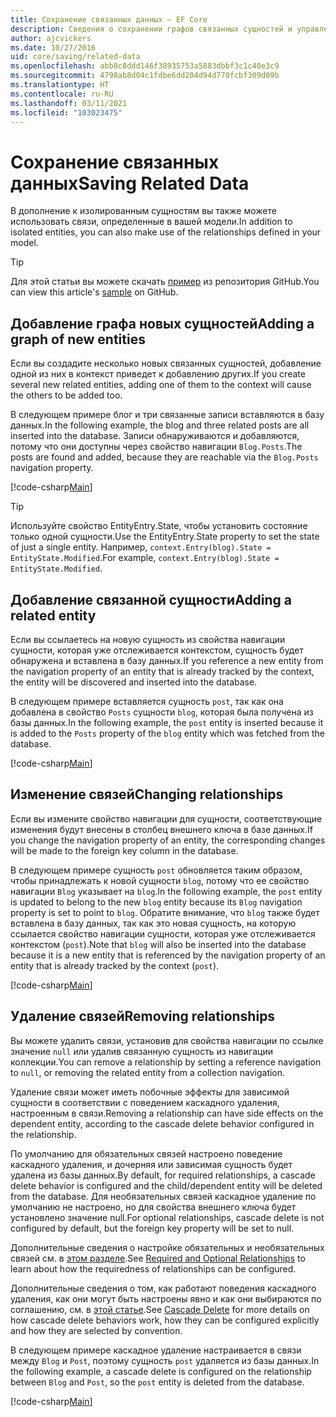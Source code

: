 ```yaml
---
title: Сохранение связанных данных — EF Core
description: Сведения о сохранении графов связанных сущностей и управлении связями в Entity Framework Core
author: ajcvickers
ms.date: 10/27/2016
uid: core/saving/related-data
ms.openlocfilehash: abb8c0ddd146f38935753a5883dbbf3c1c40e3c9
ms.sourcegitcommit: 4798ab8d04c1fdbe6dd204d94d770fcbf309d09b
ms.translationtype: HT
ms.contentlocale: ru-RU
ms.lasthandoff: 03/11/2021
ms.locfileid: "103023475"
---
```

# <a name="saving-related-data"></a><span data-ttu-id="856a2-103">Сохранение связанных данных</span><span class="sxs-lookup"><span data-stu-id="856a2-103">Saving Related Data</span></span>

<span data-ttu-id="856a2-104">В дополнение к изолированным сущностям вы также можете использовать связи, определенные в вашей модели.</span><span class="sxs-lookup"><span data-stu-id="856a2-104">In addition to isolated entities, you can also make use of the relationships defined in your model.</span></span>

> [!TIP]
> <span data-ttu-id="856a2-105">Для этой статьи вы можете скачать [пример](https://github.com/dotnet/EntityFramework.Docs/tree/main/samples/core/Saving/RelatedData/) из репозитория GitHub.</span><span class="sxs-lookup"><span data-stu-id="856a2-105">You can view this article's [sample](https://github.com/dotnet/EntityFramework.Docs/tree/main/samples/core/Saving/RelatedData/) on GitHub.</span></span>

## <a name="adding-a-graph-of-new-entities"></a><span data-ttu-id="856a2-106">Добавление графа новых сущностей</span><span class="sxs-lookup"><span data-stu-id="856a2-106">Adding a graph of new entities</span></span>

<span data-ttu-id="856a2-107">Если вы создадите несколько новых связанных сущностей, добавление одной из них в контекст приведет к добавлению других.</span><span class="sxs-lookup"><span data-stu-id="856a2-107">If you create several new related entities, adding one of them to the context will cause the others to be added too.</span></span>

<span data-ttu-id="856a2-108">В следующем примере блог и три связанные записи вставляются в базу данных.</span><span class="sxs-lookup"><span data-stu-id="856a2-108">In the following example, the blog and three related posts are all inserted into the database.</span></span> <span data-ttu-id="856a2-109">Записи обнаруживаются и добавляются, потому что они доступны через свойство навигации `Blog.Posts`.</span><span class="sxs-lookup"><span data-stu-id="856a2-109">The posts are found and added, because they are reachable via the `Blog.Posts` navigation property.</span></span>

[!code-csharp[Main](../../../samples/core/Saving/RelatedData/Sample.cs#AddingGraphOfEntities)]

> [!TIP]
> <span data-ttu-id="856a2-110">Используйте свойство EntityEntry.State, чтобы установить состояние только одной сущности.</span><span class="sxs-lookup"><span data-stu-id="856a2-110">Use the EntityEntry.State property to set the state of just a single entity.</span></span> <span data-ttu-id="856a2-111">Например, `context.Entry(blog).State = EntityState.Modified`.</span><span class="sxs-lookup"><span data-stu-id="856a2-111">For example, `context.Entry(blog).State = EntityState.Modified`.</span></span>

## <a name="adding-a-related-entity"></a><span data-ttu-id="856a2-112">Добавление связанной сущности</span><span class="sxs-lookup"><span data-stu-id="856a2-112">Adding a related entity</span></span>

<span data-ttu-id="856a2-113">Если вы ссылаетесь на новую сущность из свойства навигации сущности, которая уже отслеживается контекстом, сущность будет обнаружена и вставлена в базу данных.</span><span class="sxs-lookup"><span data-stu-id="856a2-113">If you reference a new entity from the navigation property of an entity that is already tracked by the context, the entity will be discovered and inserted into the database.</span></span>

<span data-ttu-id="856a2-114">В следующем примере вставляется сущность `post`, так как она добавлена в свойство `Posts` сущности `blog`, которая была получена из базы данных.</span><span class="sxs-lookup"><span data-stu-id="856a2-114">In the following example, the `post` entity is inserted because it is added to the `Posts` property of the `blog` entity which was fetched from the database.</span></span>

[!code-csharp[Main](../../../samples/core/Saving/RelatedData/Sample.cs#AddingRelatedEntity)]

## <a name="changing-relationships"></a><span data-ttu-id="856a2-115">Изменение связей</span><span class="sxs-lookup"><span data-stu-id="856a2-115">Changing relationships</span></span>

<span data-ttu-id="856a2-116">Если вы измените свойство навигации для сущности, соответствующие изменения будут внесены в столбец внешнего ключа в базе данных.</span><span class="sxs-lookup"><span data-stu-id="856a2-116">If you change the navigation property of an entity, the corresponding changes will be made to the foreign key column in the database.</span></span>

<span data-ttu-id="856a2-117">В следующем примере сущность `post` обновляется таким образом, чтобы принадлежать к новой сущности `blog`, потому что ее свойство навигации `Blog` указывает на `blog`.</span><span class="sxs-lookup"><span data-stu-id="856a2-117">In the following example, the `post` entity is updated to belong to the new `blog` entity because its `Blog` navigation property is set to point to `blog`.</span></span> <span data-ttu-id="856a2-118">Обратите внимание, что `blog` также будет вставлена в базу данных, так как это новая сущность, на которую ссылается свойство навигации сущности, которая уже отслеживается контекстом (`post`).</span><span class="sxs-lookup"><span data-stu-id="856a2-118">Note that `blog` will also be inserted into the database because it is a new entity that is referenced by the navigation property of an entity that is already tracked by the context (`post`).</span></span>

[!code-csharp[Main](../../../samples/core/Saving/RelatedData/Sample.cs#ChangingRelationships)]

## <a name="removing-relationships"></a><span data-ttu-id="856a2-119">Удаление связей</span><span class="sxs-lookup"><span data-stu-id="856a2-119">Removing relationships</span></span>

<span data-ttu-id="856a2-120">Вы можете удалить связи, установив для свойства навигации по ссылке значение `null` или удалив связанную сущность из навигации коллекции.</span><span class="sxs-lookup"><span data-stu-id="856a2-120">You can remove a relationship by setting a reference navigation to `null`, or removing the related entity from a collection navigation.</span></span>

<span data-ttu-id="856a2-121">Удаление связи может иметь побочные эффекты для зависимой сущности в соответствии с поведением каскадного удаления, настроенным в связи.</span><span class="sxs-lookup"><span data-stu-id="856a2-121">Removing a relationship can have side effects on the dependent entity, according to the cascade delete behavior configured in the relationship.</span></span>

<span data-ttu-id="856a2-122">По умолчанию для обязательных связей настроено поведение каскадного удаления, и дочерняя или зависимая сущность будет удалена из базы данных.</span><span class="sxs-lookup"><span data-stu-id="856a2-122">By default, for required relationships, a cascade delete behavior is configured and the child/dependent entity will be deleted from the database.</span></span> <span data-ttu-id="856a2-123">Для необязательных связей каскадное удаление по умолчанию не настроено, но для свойства внешнего ключа будет установлено значение null.</span><span class="sxs-lookup"><span data-stu-id="856a2-123">For optional relationships, cascade delete is not configured by default, but the foreign key property will be set to null.</span></span>

<span data-ttu-id="856a2-124">Дополнительные сведения о настройке обязательных и необязательных связей см. в [этом разделе](xref:core/modeling/relationships#required-and-optional-relationships).</span><span class="sxs-lookup"><span data-stu-id="856a2-124">See [Required and Optional Relationships](xref:core/modeling/relationships#required-and-optional-relationships) to learn about how the requiredness of relationships can be configured.</span></span>

<span data-ttu-id="856a2-125">Дополнительные сведения о том, как работают поведения каскадного удаления, как они могут быть настроены явно и как они выбираются по соглашению, см. в [этой статье](xref:core/saving/cascade-delete).</span><span class="sxs-lookup"><span data-stu-id="856a2-125">See [Cascade Delete](xref:core/saving/cascade-delete) for more details on how cascade delete behaviors work, how they can be configured explicitly and  how they are selected by convention.</span></span>

<span data-ttu-id="856a2-126">В следующем примере каскадное удаление настраивается в связи между `Blog` ​​и `Post`, поэтому сущность `post` удаляется из базы данных.</span><span class="sxs-lookup"><span data-stu-id="856a2-126">In the following example, a cascade delete is configured on the relationship between `Blog` and `Post`, so the `post` entity is deleted from the database.</span></span>

[!code-csharp[Main](../../../samples/core/Saving/RelatedData/Sample.cs#RemovingRelationships)]
